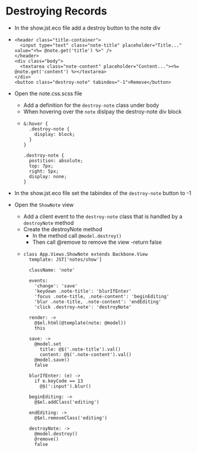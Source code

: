 Destroying Records
==

- In the show.jst.eco file add a destroy button to the note div
- ```
  <header class="title-container">
    <input type="text" class="note-title" placeholder="Title..." value="<%= @note.get('title') %>" />
  </header>
  <div class="body">
    <textarea class="note-content" placeholder="Content..."><%= @note.get('content') %></textarea>
  </div>
  <button class="destroy-note" tabindex="-1">Remove</button>
  ```
- Open the note.css.scss file
  - Add a definition for the `destroy-note` class under body
  - When hovering over the `note` dislpay the destroy-note div block
  - ```
    &:hover {
      .destroy-note {
        display: block;
      }
    }

    .destroy-note {
      postition: absolute;
      top: 7px;
      right: 5px;
      display: none;
    }
    ```
- In the show.jst.eco file set the tabindex of the `destroy-note` button to -1

- Open the `ShowNote` view
  - Add a client event to the `destroy-note` class that is handled by a
    `destroyNote` method
  - Create the destroyNote method
    - In the method call `@model.destroy()`
    - Then call @remove to remove the view
    -return false
  - ```
    class App.Views.ShowNote extends Backbone.View
      template: JST['notes/show']

      className: 'note'

      events:
        'change': 'save'
        'keydown .note-title': 'blurIfEnter'
        'focus .note-title, .note-content': 'beginEditing'
        'blur .note-title, .note-content': 'endEditing'
        'click .destroy-note': 'destroyNote'

      render: ->
        @$el.html(@template(note: @model))
        this

      save: ->
        @model.set
          title: @$('.note-title').val()
          content: @$('.note-content').val()
        @model.save()
        false

      blurIfEnter: (e) ->
        if e.keyCode == 13
          @$(':input').blur()

      beginEditing: ->
        @$el.addClass('editing')

      endEditing: ->
        @$el.removeClass('editing')

      destroyNote: ->
        @model.destroy()
        @remove()
        false
    ```
